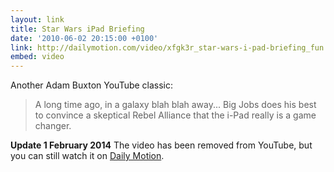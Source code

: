 ```yaml
---
layout: link
title: Star Wars iPad Briefing
date: '2010-06-02 20:15:00 +0100'
link: http://dailymotion.com/video/xfgk3r_star-wars-i-pad-briefing_fun
embed: video
---
```

Another Adam Buxton YouTube classic:

> A long time ago, in a galaxy blah blah away... Big Jobs does his best to convince a skeptical Rebel Alliance that the i-Pad really is a game changer.

**Update 1 February 2014** The video has been removed from YouTube, but you can still watch it on [Daily Motion](http://www.dailymotion.com/video/xfgk3r_star-wars-i-pad-briefing_fun).